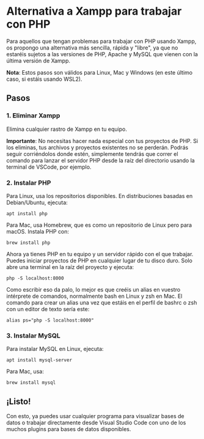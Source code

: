 # Alternativa a Xampp para trabajar con PHP

Para aquellos que tengan problemas para trabajar con PHP usando Xampp, os propongo una alternativa más sencilla, rápida y "libre", ya que no estaréis sujetos a las versiones de PHP, Apache y MySQL que vienen con la última versión de Xampp.

**Nota**: Estos pasos son válidos para Linux, Mac y Windows (en este último caso, si estáis usando WSL2).

## Pasos

### 1. Eliminar Xampp
Elimina cualquier rastro de Xampp en tu equipo.

**Importante**: No necesitas hacer nada especial con tus proyectos de PHP. Si los eliminas, tus archivos y proyectos existentes no se perderán. Podrás seguir corriéndolos donde estén, simplemente tendrás que correr el comando para lanzar el servidor PHP desde la raíz del directorio usando la terminal de VSCode, por ejemplo.

### 2. Instalar PHP
Para Linux, usa los repositorios disponibles. En distribuciones basadas en Debian/Ubuntu, ejecuta:


    apt install php

Para Mac, usa Homebrew, que es como un repositorio de Linux pero para macOS. Instala PHP con:

    brew install php


Ahora ya tienes PHP en tu equipo y un servidor rápido con el que trabajar. Puedes iniciar proyectos de PHP en cualquier lugar de tu disco duro. Solo abre una terminal en la raíz del proyecto y ejecuta:

    php -S localhost:8000

Como escribir eso da palo, lo mejor es que creéis un alias en vuestro intérprete de comandos, normalmente bash en Linux y zsh en Mac. El comando para crear un alias una vez que estáis en el perfil de bashrc o zsh con un editor de texto sería este:

    alias ps="php -S localhost:8000"

### 3. Instalar MySQL

Para instalar MySQL en Linux, ejecuta:

`apt install mysql-server`

Para Mac, usa:

`brew install mysql`

## ¡Listo!

Con esto, ya puedes usar cualquier programa para visualizar bases de datos o trabajar directamente desde Visual Studio Code con uno de los muchos plugins para bases de datos disponibles.

